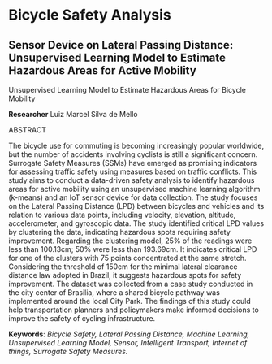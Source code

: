 # Bicycle Safety Analysis
## Sensor Device on Lateral Passing Distance: Unsupervised Learning Model to Estimate Hazardous Areas for Active Mobility
Unsupervised Learning Model to Estimate Hazardous Areas for Bicycle Mobility

**Researcher** Luiz Marcel Silva de Mello

ABSTRACT

The bicycle use for commuting is becoming increasingly popular worldwide, but the number of accidents involving cyclists is still a significant concern. Surrogate Safety Measures (SSMs) have emerged as promising indicators for assessing traffic safety using measures based on traffic conflicts. This study aims to conduct a data-driven safety analysis to identify hazardous areas for active mobility using an unsupervised machine learning algorithm (k-means) and an IoT sensor device for data collection. The study focuses on the Lateral Passing Distance (LPD) between bicycles and vehicles and its relation to various data points, including velocity, elevation, altitude, accelerometer, and gyroscopic data. The study identified critical LPD values by clustering the data, indicating hazardous spots requiring safety improvement. Regarding the clustering model, 25% of the readings were less than 100.13cm; 50% were less than 193.69cm. It indicates critical LPD for one of the clusters with 75 points concentrated at the same stretch. Considering the threshold of 150cm for the minimal lateral clearance distance law adopted in Brazil, it suggests hazardous spots for safety improvement. The dataset was collected from a case study conducted in the city center of Brasilia, where a shared bicycle pathway was implemented around the local City Park. The findings of this study could help transportation planners and policymakers make informed decisions to improve the safety of cycling infrastructure.

**Keywords**: *Bicycle Safety, Lateral Passing Distance, Machine Learning, Unsupervised Learning Model, Sensor, Intelligent Transport, Internet of things, Surrogate Safety Measures.*
